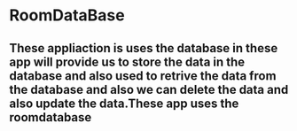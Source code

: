 # RoomDataBase

## These appliaction is uses the database in these app will provide us to store the data in the database and also used to retrive the data from the database and also we can delete the data and also update the data.These app uses the roomdatabase
